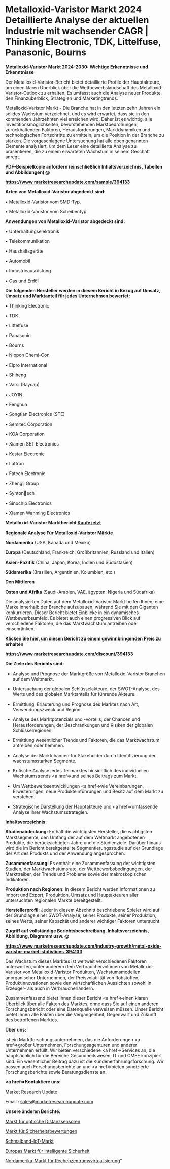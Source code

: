 # Metalloxid-Varistor Markt 2024 Detaillierte Analyse der aktuellen Industrie mit wachsender CAGR | Thinking Electronic, TDK, Littelfuse, Panasonic, Bourns

<strong>Metalloxid-Varistor Markt 2024-2030: Wichtige Erkenntnisse und Erkenntnisse</strong>

Der Metalloxid-Varistor-Bericht bietet detaillierte Profile der Hauptakteure, um einen klaren Überblick über die Wettbewerbslandschaft des Metalloxid-Varistor-Outlook zu erhalten. Es umfasst auch die Analyse neuer Produkte, den Finanzüberblick, Strategien und Marketingtrends.

Metalloxid-Varistor Markt - Die Branche hat in den letzten zehn Jahren ein solides Wachstum verzeichnet, und es wird erwartet, dass sie in den kommenden Jahrzehnten viel erreichen wird. Daher ist es wichtig, alle Investitionsmöglichkeiten, bevorstehenden Marktbedrohungen, zurückhaltenden Faktoren, Herausforderungen, Marktdynamiken und technologischen Fortschritte zu ermitteln, um die Position in der Branche zu stärken. Die vorgeschlagene Untersuchung hat alle oben genannten Elemente analysiert, um dem Leser eine detaillierte Analyse zu präsentieren, die zu einem erwarteten Wachstum in seinem Geschäft anregt.



<strong><b>PDF-Beispielkopie anfordern (einschließlich Inhaltsverzeichnis, Tabellen und Abbildungen) @ </b></strong>

<strong><a href=https://www.marketresearchupdate.com/sample/394133>

<strong>https://www.marketresearchupdate.com/sample/394133</u></a></strong></strong>



<strong>Arten von Metalloxid-Varistor abgedeckt sind:</strong>

• Metalloxid-Varistor vom SMD-Typ.

• Metalloxid-Varistor vom Scheibentyp



<strong>Anwendungen von Metalloxid-Varistor abgedeckt sind:</strong>

• Unterhaltungselektronik

• Telekommunikation

• Haushaltsgeräte

• Automobil

• Industrieausrüstung

• Gas und Erdöl



<strong>Die folgenden Hersteller werden in diesem Bericht in Bezug auf Umsatz, Umsatz und Marktanteil für jedes Unternehmen bewertet:</strong>

• Thinking Electronic

• TDK

• Littelfuse

• Panasonic

• Bourns

• Nippon Chemi-Con

• Elpro International

• Shiheng

• Varsi (Raycap)

• JOYIN

• Fenghua

• Songtian Electronics (STE)

• Semitec Corporation

• KOA Corporation

• Xiamen SET Electronics

• Kestar Electronic

• Lattron

• Fatech Electronic

• Zhengli Group

• Syntonech

• Sinochip Electronics

• Xiamen Wanming Electronics



<strong>Metalloxid-Varistor Marktbericht <a href=https://www.marketresearchupdate.com/buynow/394133>Kaufe jetzt</a></strong>



<strong>Regionale Analyse Für Metalloxid-Varistor Märkte</strong>



<strong>Nordamerika</strong> (USA, Kanada und Mexiko)



<strong>Europa</strong> (Deutschland, Frankreich, Großbritannien, Russland und Italien)



<strong>Asien-Pazifik</strong> (China, Japan, Korea, Indien und Südostasien)



<strong>Südamerika</strong> (Brasilien, Argentinien, Kolumbien, etc.)



<strong>Den Mittleren</strong> 

<strong>Osten und Afrika</strong> (Saudi-Arabien, VAE, ägypten, Nigeria und Südafrika)

Die analysierten Daten auf dem Metalloxid-Varistor Markt helfen Ihnen, eine Marke innerhalb der Branche aufzubauen, während Sie mit den Giganten konkurrieren. Dieser Bericht bietet Einblicke in ein dynamisches Wettbewerbsumfeld. Es bietet auch einen progressiven Blick auf verschiedene Faktoren, die das Marktwachstum antreiben oder einschränken.



<strong>Klicken Sie hier, um diesen Bericht zu einem gewinnbringenden Preis zu erhalten
</strong>

<strong><a href=https://www.marketresearchupdate.com/discount/394133>https://www.marketresearchupdate.com/discount/394133</b></u></strong></a>



<strong>Die Ziele des Berichts sind:</strong>

- Analyse und Prognose der Marktgröße von Metalloxid-Varistor Branchen auf dem Weltmarkt.

- Untersuchung der globalen Schlüsselakteure, der SWOT-Analyse, des Werts und des globalen Marktanteils für führende Akteure.

- Ermittlung, Erläuterung und Prognose des Marktes nach Art, Verwendungszweck und Region.

- Analyse des Marktpotenzials und -vorteils, der Chancen und Herausforderungen, der Beschränkungen und Risiken der globalen Schlüsselregionen.

- Ermittlung wesentlicher Trends und Faktoren, die das Marktwachstum antreiben oder hemmen.

- Analyse der Marktchancen für Stakeholder durch Identifizierung der wachstumsstarken Segmente.

- Kritische Analyse jedes Teilmarktes hinsichtlich des individuellen Wachstumstrends <a href=>und</a> seines Beitrags zum Markt.

- Um Wettbewerbsentwicklungen <a href=>wie</a> Vereinbarungen, Erweiterungen, neue Produkteinführungen und Besitz auf dem Markt zu verstehen.

- Strategische Darstellung der Hauptakteure und <a href=>umfas</a>sende Analyse ihrer Wachstumsstrategien.



<strong>Inhaltsverzeichnis:</strong>



<strong>Studienabdeckung:</strong> Enthält die wichtigsten Hersteller, die wichtigsten Marktsegmente, den Umfang der auf dem Weltmarkt angebotenen Produkte, die berücksichtigten Jahre und die Studienziele. Darüber hinaus wird die im Bericht bereitgestellte Segmentierungsstudie auf der Grundlage der Art des Produkts und der Anwendung angesprochen.



<strong>Zusammenfassung:</strong> Es enthält eine Zusammenfassung der wichtigsten Studien, der Marktwachstumsrate, der Wettbewerbsbedingungen, der Markttreiber, der Trends und Probleme sowie der makroskopischen Indikatoren.



<strong>Produktion nach Regionen:</strong> In diesem Bericht werden Informationen zu Import und Export, Produktion, Umsatz und Hauptakteuren aller untersuchten regionalen Märkte bereitgestellt.



<strong>Herstellerprofil:</strong> Jeder in diesem Abschnitt beschriebene Spieler wird auf der Grundlage einer SWOT-Analyse, seiner Produkte, seiner Produktion, seines Werts, seiner Kapazität und anderer wichtiger Faktoren untersucht.



<strong><b>Zugriff auf vollständige Berichtsbeschreibung, Inhaltsverzeichnis, Abbildung, Diagramm usw. @ </b></strong>

<strong><a href=https://www.marketresearchupdate.com/industry-growth/metal-oxide-varistor-market-statistices-394133>https://www.marketresearchupdate.com/industry-growth/metal-oxide-varistor-market-statistices-394133</a></strong>

Das Wachstum dieses Marktes ist weltweit verschiedenen Faktoren unterworfen, unter anderem dem Verbrauchervolumen von Metalloxid-Varistor von Metalloxid-Varistor Produkten, Wachstumsmodellen anorganischer Unternehmen, der Preisvolatilität von Rohstoffen, Produktinnovationen sowie den wirtschaftlichen Aussichten sowohl in Erzeuger- als auch in Verbraucherländern.

Zusammenfassend bietet Ihnen dieser Bericht <a href=>einen</a> klaren Überblick über alle Fakten des Marktes, ohne dass Sie auf einen anderen Forschungsbericht oder eine Datenquelle verweisen müssen. Unser Bericht bietet Ihnen alle Fakten über die Vergangenheit, Gegenwart und Zukunft des betroffenen Marktes.



<strong>Über uns:</strong>

 ist ein Marktforschungsunternehmen, das die Anforderungen <a href=>großer</a> Unternehmen, Forschungsagenturen und anderer Unternehmen erfüllt. Wir bieten verschiedene <a href=>Services</a> an, die hauptsächlich für die Bereiche Gesundheitswesen, IT und CMFE konzipiert sind. Ein wesentlicher Beitrag dazu ist die Kundenerfahrungsforschung. Wir passen auch Forschungsberichte an und <a href=>bieten</a> syndizierte Forschungsberichte sowie Beratungsdienste an.



<strong><a href=>Kontaktiere uns:</a></strong>

Market Research Update

Email : sales@marketresearchupdate.com



<strong>Unsere anderen Berichte:</strong>

<a href=https://www.linkedin.com/pulse/optical-distance-sensors-market-opportunities>Markt für optische Distanzsensoren</a>

<a href=https://www.linkedin.com/pulse/security-assessment-market-2023-analysis-growth>Markt für Sicherheitsbewertungen</a>

<a href=https://www.linkedin.com/pulse/narrowband-iot-market-research-report-reveals>Schmalband-IoT-Markt</a>

<a href=https://www.linkedin.com/pulse/europe-smart-security-market-2030-future-demand>Europas Markt für intelligente Sicherheit</a>

<a href=https://www.linkedin.com/pulse/north-america-data-centre-virtualization-market>Nordamerika-Markt für Rechenzentrumsvirtualisierung</a>"
